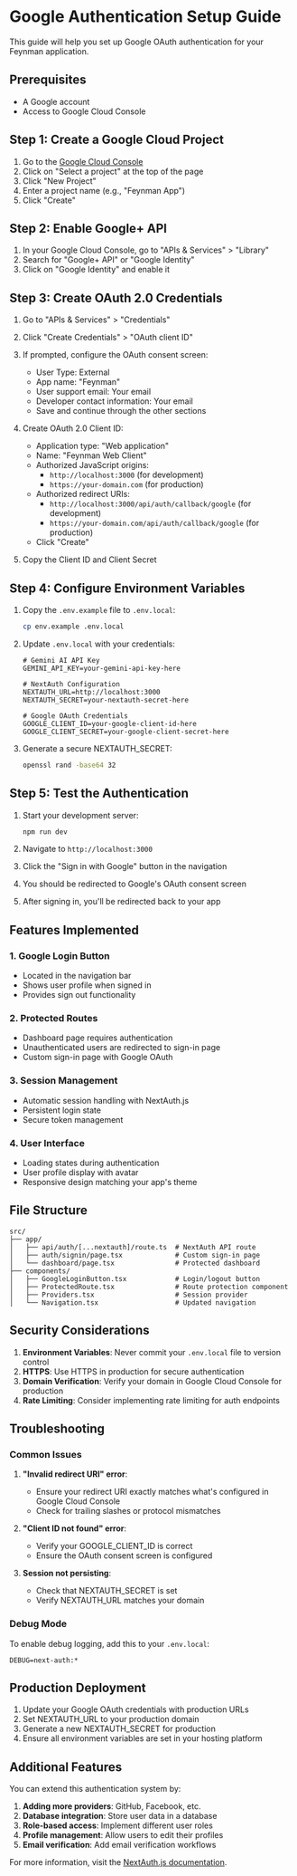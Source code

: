 # Google Authentication Setup Guide

This guide will help you set up Google OAuth authentication for your Feynman application.

## Prerequisites

- A Google account
- Access to Google Cloud Console

## Step 1: Create a Google Cloud Project

1. Go to the [Google Cloud Console](https://console.cloud.google.com/)
2. Click on "Select a project" at the top of the page
3. Click "New Project"
4. Enter a project name (e.g., "Feynman App")
5. Click "Create"

## Step 2: Enable Google+ API

1. In your Google Cloud Console, go to "APIs & Services" > "Library"
2. Search for "Google+ API" or "Google Identity"
3. Click on "Google Identity" and enable it

## Step 3: Create OAuth 2.0 Credentials

1. Go to "APIs & Services" > "Credentials"
2. Click "Create Credentials" > "OAuth client ID"
3. If prompted, configure the OAuth consent screen:
   - User Type: External
   - App name: "Feynman"
   - User support email: Your email
   - Developer contact information: Your email
   - Save and continue through the other sections

4. Create OAuth 2.0 Client ID:
   - Application type: "Web application"
   - Name: "Feynman Web Client"
   - Authorized JavaScript origins:
     - `http://localhost:3000` (for development)
     - `https://your-domain.com` (for production)
   - Authorized redirect URIs:
     - `http://localhost:3000/api/auth/callback/google` (for development)
     - `https://your-domain.com/api/auth/callback/google` (for production)
   - Click "Create"

5. Copy the Client ID and Client Secret

## Step 4: Configure Environment Variables

1. Copy the `.env.example` file to `.env.local`:
   ```bash
   cp env.example .env.local
   ```

2. Update `.env.local` with your credentials:
   ```env
   # Gemini AI API Key
   GEMINI_API_KEY=your-gemini-api-key-here

   # NextAuth Configuration
   NEXTAUTH_URL=http://localhost:3000
   NEXTAUTH_SECRET=your-nextauth-secret-here

   # Google OAuth Credentials
   GOOGLE_CLIENT_ID=your-google-client-id-here
   GOOGLE_CLIENT_SECRET=your-google-client-secret-here
   ```

3. Generate a secure NEXTAUTH_SECRET:
   ```bash
   openssl rand -base64 32
   ```

## Step 5: Test the Authentication

1. Start your development server:
   ```bash
   npm run dev
   ```

2. Navigate to `http://localhost:3000`
3. Click the "Sign in with Google" button in the navigation
4. You should be redirected to Google's OAuth consent screen
5. After signing in, you'll be redirected back to your app

## Features Implemented

### 1. Google Login Button
- Located in the navigation bar
- Shows user profile when signed in
- Provides sign out functionality

### 2. Protected Routes
- Dashboard page requires authentication
- Unauthenticated users are redirected to sign-in page
- Custom sign-in page with Google OAuth

### 3. Session Management
- Automatic session handling with NextAuth.js
- Persistent login state
- Secure token management

### 4. User Interface
- Loading states during authentication
- User profile display with avatar
- Responsive design matching your app's theme

## File Structure

```
src/
├── app/
│   ├── api/auth/[...nextauth]/route.ts  # NextAuth API route
│   ├── auth/signin/page.tsx             # Custom sign-in page
│   └── dashboard/page.tsx               # Protected dashboard
├── components/
│   ├── GoogleLoginButton.tsx            # Login/logout button
│   ├── ProtectedRoute.tsx               # Route protection component
│   ├── Providers.tsx                    # Session provider
│   └── Navigation.tsx                   # Updated navigation
```

## Security Considerations

1. **Environment Variables**: Never commit your `.env.local` file to version control
2. **HTTPS**: Use HTTPS in production for secure authentication
3. **Domain Verification**: Verify your domain in Google Cloud Console for production
4. **Rate Limiting**: Consider implementing rate limiting for auth endpoints

## Troubleshooting

### Common Issues

1. **"Invalid redirect URI" error**:
   - Ensure your redirect URI exactly matches what's configured in Google Cloud Console
   - Check for trailing slashes or protocol mismatches

2. **"Client ID not found" error**:
   - Verify your GOOGLE_CLIENT_ID is correct
   - Ensure the OAuth consent screen is configured

3. **Session not persisting**:
   - Check that NEXTAUTH_SECRET is set
   - Verify NEXTAUTH_URL matches your domain

### Debug Mode

To enable debug logging, add this to your `.env.local`:
```env
DEBUG=next-auth:*
```

## Production Deployment

1. Update your Google OAuth credentials with production URLs
2. Set NEXTAUTH_URL to your production domain
3. Generate a new NEXTAUTH_SECRET for production
4. Ensure all environment variables are set in your hosting platform

## Additional Features

You can extend this authentication system by:

1. **Adding more providers**: GitHub, Facebook, etc.
2. **Database integration**: Store user data in a database
3. **Role-based access**: Implement different user roles
4. **Profile management**: Allow users to edit their profiles
5. **Email verification**: Add email verification workflows

For more information, visit the [NextAuth.js documentation](https://next-auth.js.org/). 